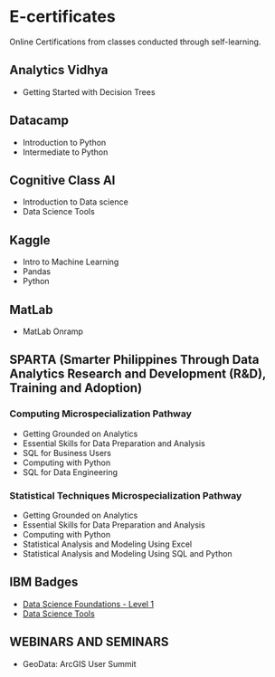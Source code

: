 # E-certificates

Online Certifications from classes conducted through self-learning.

## Analytics Vidhya
- Getting Started with Decision Trees


## Datacamp
- Introduction to Python
- Intermediate to Python


## Cognitive Class AI
- Introduction to Data science
- Data Science Tools


## Kaggle
- Intro to Machine Learning
- Pandas
- Python


## MatLab
- MatLab Onramp


## SPARTA (Smarter Philippines Through Data Analytics Research and Development (R&D), Training and Adoption)

### Computing Microspecialization Pathway
- Getting Grounded on Analytics
- Essential Skills for Data Preparation and Analysis
- SQL for Business Users
- Computing with Python
- SQL for Data Engineering

### Statistical Techniques Microspecialization Pathway
- Getting Grounded on Analytics
- Essential Skills for Data Preparation and Analysis
- Computing with Python
- Statistical Analysis and Modeling Using Excel
- Statistical Analysis and Modeling Using SQL and Python

## IBM Badges
- [Data Science Foundations - Level 1](https://www.credly.com/badges/88e9e486-ac23-4e22-8c34-4b0f305bb51e?)
- [Data Science Tools](https://www.credly.com/badges/de9746a9-cce2-467e-aa9d-4bcb0fca58a4?)


## WEBINARS AND SEMINARS
- GeoData: ArcGIS User Summit
